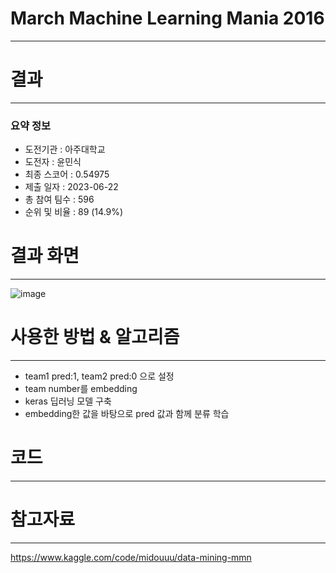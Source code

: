 # March Machine Learning Mania 2016
-----------------------------------
# 결과
-----------------------------------
### 요약 정보
  * 도전기관 : 아주대학교
  * 도전자 : 윤민식
  * 최종 스코어 : 0.54975
  * 제출 일자 : 2023-06-22
  * 총 참여 팀수 : 596
  * 순위 및 비율 : 89 (14.9%)
# 결과 화면
-----------------------------------
![image](https://github.com/yms0606/SecuLayer/assets/29352791/bc721350-c534-434f-a0ba-dc4aed599db9)
# 사용한 방법 & 알고리즘
----------------------------------
  * team1 pred:1, team2 pred:0 으로 설정
  * team number를 embedding
  * keras 딥러닝 모델 구축
  * embedding한 값을 바탕으로 pred 값과 함께 분류 학습
# 코드
----------------------------------
# 참고자료
----------------------------------
https://www.kaggle.com/code/midouuu/data-mining-mmn
